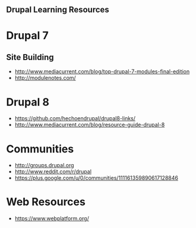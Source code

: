 Drupal Learning Resources
-------------------------

Drupal 7
========

Site Building
-------------

* http://www.mediacurrent.com/blog/top-drupal-7-modules-final-edition
* http://modulenotes.com/

Drupal 8
========

* https://github.com/hechoendrupal/drupal8-links/
* http://www.mediacurrent.com/blog/resource-guide-drupal-8


Communities
===========

* http://groups.drupal.org
* http://www.reddit.com/r/drupal
* https://plus.google.com/u/0/communities/111161359890617128846

Web Resources
=============

* https://www.webplatform.org/
